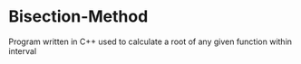 # Bisection-Method
Program written in C++ used to calculate a root of any given function within interval
